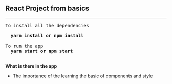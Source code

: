 <!-- @format -->

## React Project from basics

---

<pre>
To install all the dependencies

  <b>yarn install or npm install </b>

To run the app
  <b>yarn start or npm start </b>

</pre>

**What is there in the app**

- The importance of the learning the basic of components and style
